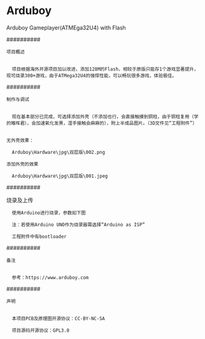 # Arduboy
Arduboy Gameplayer(ATMEga32U4) with Flash

##########

    项目概述
    

      项目根据海外开源项目加以改进，添加128M的Flash，相较于原版只能存1个游戏显著提升，现可烧录300+游戏，由于ATMega32U4的强悍性能，可以畅玩很多游戏，体验极佳。


##########

    制作与调试


      现在基本部分已完成，可选择添加外壳（不添加也行，会直接触摸到铜柱，由于铜柱复用（学的雉晖君），会加速氧化发黑，湿手接触会麻麻的），附上半成品图片。（3D文件见“工程附件”）


    无外壳效果：

      Arduboy\Hardware\jpg\双层版\002.png

    添加外壳的效果

      Arduboy\Hardware\jpg\双层版\001.jpeg



##########

   烧录及上传


      使用Arduino进行烧录，参数如下图

      注：若使用Arduino UNO作为烧录器需选择“Arduino as ISP”

      工程附件中有bootloader


 
##########

    备注


      参考：https://www.arduboy.com


##########

    声明


      本项目PCB及原理图开源协议：CC-BY-NC-SA

      项目源码开源协议：GPL3.0
